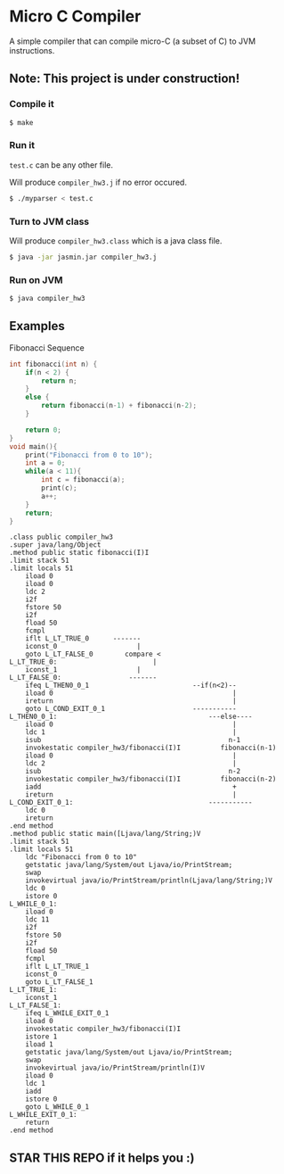 # Micro C Compiler

A simple compiler that can compile micro-C (a subset of C) to JVM instructions.

## Note: This project is under construction!

### Compile it

```bash
$ make 
```

### Run it

```test.c``` can be any other file.

Will produce ```compiler_hw3.j``` if no error occured.

```bash
$ ./myparser < test.c 
```

### Turn to JVM class

Will produce ```compiler_hw3.class``` which is a java class file.
```bash
$ java -jar jasmin.jar compiler_hw3.j
```

### Run on JVM
```bash
$ java compiler_hw3
```

## Examples

Fibonacci Sequence

```C
int fibonacci(int n) {
	if(n < 2) {
		return n;
	}
	else {
		return fibonacci(n-1) + fibonacci(n-2);
	}

	return 0;
}
void main(){
    print("Fibonacci from 0 to 10");
    int a = 0;
    while(a < 11){
        int c = fibonacci(a);
        print(c);
        a++;
    }
    return;
}
```

```
.class public compiler_hw3
.super java/lang/Object
.method public static fibonacci(I)I
.limit stack 51
.limit locals 51
	iload 0
	iload 0
	ldc 2
	i2f
	fstore 50
	i2f
	fload 50
	fcmpl
	iflt L_LT_TRUE_0      -------
	iconst_0                    |
	goto L_LT_FALSE_0        compare < 
L_LT_TRUE_0:                  	    |
	iconst_1                    |
L_LT_FALSE_0:                 -------
	ifeq L_THEN0_0_1                          --if(n<2)--
	iload 0                                             |
	ireturn                                             |
	goto L_COND_EXIT_0_1                      -----------
L_THEN0_0_1:                                      ---else----
	iload 0                                             |
	ldc 1                                               |
	isub                                               n-1
	invokestatic compiler_hw3/fibonacci(I)I          fibonacci(n-1)
	iload 0                                             |
	ldc 2                                               |
	isub                                               n-2
	invokestatic compiler_hw3/fibonacci(I)I          fibonacci(n-2)
	iadd                                                +
	ireturn                                             |
L_COND_EXIT_0_1:                            	  -----------
	ldc 0
	ireturn
.end method
.method public static main([Ljava/lang/String;)V
.limit stack 51
.limit locals 51
	ldc "Fibonacci from 0 to 10"
	getstatic java/lang/System/out Ljava/io/PrintStream;
	swap
	invokevirtual java/io/PrintStream/println(Ljava/lang/String;)V
	ldc 0
	istore 0
L_WHILE_0_1:
	iload 0
	ldc 11
	i2f
	fstore 50
	i2f
	fload 50
	fcmpl
	iflt L_LT_TRUE_1
	iconst_0
	goto L_LT_FALSE_1
L_LT_TRUE_1:
	iconst_1
L_LT_FALSE_1:
	ifeq L_WHILE_EXIT_0_1
	iload 0
	invokestatic compiler_hw3/fibonacci(I)I
	istore 1
	iload 1
	getstatic java/lang/System/out Ljava/io/PrintStream;
	swap
	invokevirtual java/io/PrintStream/println(I)V
	iload 0
	ldc 1
	iadd
	istore 0
	goto L_WHILE_0_1
L_WHILE_EXIT_0_1:
	return
.end method
```

## STAR THIS REPO if it helps you :)
